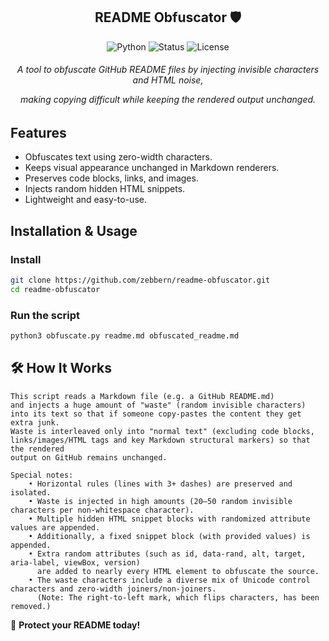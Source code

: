 <div align="center">

## README Obfuscator 🛡️

![Python](https://img.shields.io/badge/Python-3.x-blue)
![Status](https://img.shields.io/badge/Status-Active-green)
![License](https://img.shields.io/badge/License-MIT-brightgreen)

<h6>A tool to obfuscate GitHub README files by injecting invisible characters and HTML noise, 
  
  making copying difficult while keeping the rendered output unchanged.</h6>

</div>

## Features
- Obfuscates text using zero-width characters.
- Keeps visual appearance unchanged in Markdown renderers.
- Preserves code blocks, links, and images.
- Injects random hidden HTML snippets.
- Lightweight and easy-to-use.

## Installation & Usage

### Install
```sh
git clone https://github.com/zebbern/readme-obfuscator.git
cd readme-obfuscator
```

### Run the script
```sh
python3 obfuscate.py readme.md obfuscated_readme.md
```

## 🛠 How It Works
```
This script reads a Markdown file (e.g. a GitHub README.md)
and injects a huge amount of "waste" (random invisible characters)
into its text so that if someone copy‐pastes the content they get extra junk.
Waste is interleaved only into "normal text" (excluding code blocks,
links/images/HTML tags and key Markdown structural markers) so that the rendered
output on GitHub remains unchanged.

Special notes:
    • Horizontal rules (lines with 3+ dashes) are preserved and isolated.
    • Waste is injected in high amounts (20–50 random invisible characters per non‐whitespace character).
    • Multiple hidden HTML snippet blocks with randomized attribute values are appended.
    • Additionally, a fixed snippet block (with provided values) is appended.
    • Extra random attributes (such as id, data-rand, alt, target, aria-label, viewBox, version)
      are added to nearly every HTML element to obfuscate the source.
    • The waste characters include a diverse mix of Unicode control characters and zero‐width joiners/non‐joiners.
      (Note: The right‐to‐left mark, which flips characters, has been removed.)
```

🚀 **Protect your README today!**
